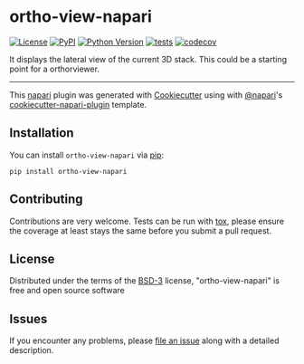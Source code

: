 # ortho-view-napari

[![License](https://img.shields.io/pypi/l/ortho-view-napari.svg?color=green)](https://github.com/JoOkuma/ortho-view-napari/raw/master/LICENSE)
[![PyPI](https://img.shields.io/pypi/v/ortho-view-napari.svg?color=green)](https://pypi.org/project/ortho-view-napari)
[![Python Version](https://img.shields.io/pypi/pyversions/ortho-view-napari.svg?color=green)](https://python.org)
[![tests](https://github.com/JoOkuma/ortho-view-napari/workflows/tests/badge.svg)](https://github.com/JoOkuma/ortho-view-napari/actions)
[![codecov](https://codecov.io/gh/JoOkuma/ortho-view-napari/branch/master/graph/badge.svg)](https://codecov.io/gh/JoOkuma/ortho-view-napari)

It displays the lateral view of the current 3D stack. This could be a starting point for a orthorviewer.

----------------------------------

This [napari] plugin was generated with [Cookiecutter] using with [@napari]'s [cookiecutter-napari-plugin] template.

<!--
Don't miss the full getting started guide to set up your new package:
https://github.com/napari/cookiecutter-napari-plugin#getting-started

and review the napari docs for plugin developers:
https://napari.org/docs/plugins/index.html
-->

## Installation

You can install `ortho-view-napari` via [pip]:

    pip install ortho-view-napari

## Contributing

Contributions are very welcome. Tests can be run with [tox], please ensure
the coverage at least stays the same before you submit a pull request.

## License

Distributed under the terms of the [BSD-3] license,
"ortho-view-napari" is free and open source software

## Issues

If you encounter any problems, please [file an issue] along with a detailed description.

[napari]: https://github.com/napari/napari
[Cookiecutter]: https://github.com/audreyr/cookiecutter
[@napari]: https://github.com/napari
[MIT]: http://opensource.org/licenses/MIT
[BSD-3]: http://opensource.org/licenses/BSD-3-Clause
[GNU GPL v3.0]: http://www.gnu.org/licenses/gpl-3.0.txt
[GNU LGPL v3.0]: http://www.gnu.org/licenses/lgpl-3.0.txt
[Apache Software License 2.0]: http://www.apache.org/licenses/LICENSE-2.0
[Mozilla Public License 2.0]: https://www.mozilla.org/media/MPL/2.0/index.txt
[cookiecutter-napari-plugin]: https://github.com/napari/cookiecutter-napari-plugin
[file an issue]: https://github.com/JoOkuma/ortho-view-napari/issues
[napari]: https://github.com/napari/napari
[tox]: https://tox.readthedocs.io/en/latest/
[pip]: https://pypi.org/project/pip/
[PyPI]: https://pypi.org/
